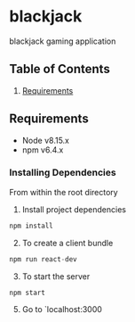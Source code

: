# blackjack
blackjack gaming application


## Table of Contents
1. [Requirements](#requirements)

## Requirements
- Node v8.15.x
- npm v6.4.x

### Installing Dependencies
From within the root directory


1. Install project dependencies
```javascript
npm install
```

2. To create a client bundle
```javascript
npm run react-dev
```

3. To start the server
```javascript
npm start
```

5. Go to `localhost:3000



